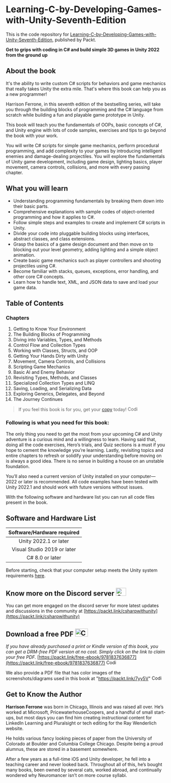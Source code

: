 # Learning-C-by-Developing-Games-with-Unity-Seventh-Edition 
This is the code repository for [Learning-C-by-Developing-Games-with-Unity-Seventh-Edition](https://www.amazon.com/Learning-Developing-Games-Unity-coding/dp/1837636877), published by Packt.

**Get to grips with coding in C# and build simple 3D games in Unity 2022 from the ground up**

## About the book
It's the ability to write custom C# scripts for behaviors and game mechanics that really takes Unity the extra mile. That's where this book can help you as a new programmer!

Harrison Ferrone, in this seventh edition of the bestselling series, will take you through the building blocks of programming and the C# language from scratch while building a fun and playable game prototype in Unity.

This book will teach you the fundamentals of OOPs, basic concepts of C#, and Unity engine with lots of code samples, exercises and tips to go beyond the book with your work.

You will write C# scripts for simple game mechanics, perform procedural programming, and add complexity to your games by introducing intelligent enemies and damage-dealing projectiles. You will explore the fundamentals of Unity game development, including game design, lighting basics, player movement, camera controls, collisions, and more with every passing chapter.

## What you will learn

- Understanding programming fundamentals by breaking them down into their basic parts.
- Comprehensive explanations with sample codes of object-oriented programming and how it applies to C#.
- Follow simple steps and examples to create and implement C# scripts in Unity.
- Divide your code into pluggable building blocks using interfaces, abstract classes, and class extensions.
- Grasp the basics of a game design document and then move on to blocking out your level geometry, adding lighting and a simple object animation.
- Create basic game mechanics such as player controllers and shooting projectiles using C#.
- Become familiar with stacks, queues, exceptions, error handling, and other core C# concepts.
- Learn how to handle text, XML, and JSON data to save and load your game data.


## Table of Contents
### Chapters
1. Getting to Know Your Environment
2. The Building Blocks of Programming
3. Diving into Variables, Types, and Methods
4. Control Flow and Collection Types
5. Working with Classes, Structs, and OOP
6. Getting Your Hands Dirty with Unity
7. Movement, Camera Controls, and Collisions
8. Scripting Game Mechanics
9. Basic AI and Enemy Behavior
10. Revisiting Types, Methods, and Classes
11. Specialized Collection Types and LINQ
12. Saving, Loading, and Serializing Data
13. Exploring Generics, Delegates, and Beyond
14. The Journey Continues


> If you feel this book is for you, get your [copy](https://www.amazon.com/Learning-Developing-Games-Unity-coding/dp/1837636877) today! <img alt="Coding" height="15" width="35"  src="https://media.tenor.com/ex_HDD_k5P8AAAAi/habbo-habbohotel.gif">


### Following is what you need for this book: ###

The only thing you need to get the most from your upcoming C# and Unity adventure is a curious mind and a willingness to learn. Having said that, doing all the code exercises, Hero’s trials, and Quiz sections is a must if you hope to cement the knowledge you’re learning. Lastly, revisiting
topics and entire chapters to refresh or solidify your understanding before moving on is always a good idea. There is no sense in building a house on an unstable foundation.

You’ll also need a current version of Unity installed on your computer—2022 or later is recommended. All code examples have been tested with Unity 2022.1 and should work with future versions without issues.

With the following software and hardware list you can run all code files present in the book.

## Software and Hardware List

|  Software/Hardware required |
| :---:  | 
| Unity 2022.1 or later | 
| Visual Studio 2019 or later | 
| C# 8.0 or later | 

Before starting, check that your computer setup meets the Unity system requirements [here](https://docs.unity3d.com/2022.1/Documentation/Manual/system-requirements.html).

## Know more on the Discord server <img alt="Coding" height="25" width="32"  src="https://cliply.co/wp-content/uploads/2021/08/372108630_DISCORD_LOGO_400.gif">

You can get more engaged on the discord server for more latest updates and discussions in the community at [https://packt.link/csharpwithunity](https://packt.link/csharpwithunity) 

## Download a free PDF <img alt="Coding" height="25" width="40" src="https://emergency.com.au/wp-content/uploads/2021/03/free.gif">

_If you have already purchased a print or Kindle version of this book, you can get a DRM-free PDF version at no cost. Simply click on the link to claim your free PDF._
[https://packt.link/free-ebook/9781837636877](https://packt.link/free-ebook/9781837636877) <img alt="Coding" height="15" width="35"  src="https://media.tenor.com/ex_HDD_k5P8AAAAi/habbo-habbohotel.gif">

We also provide a PDF file that has color images of the screenshots/diagrams used in this book at "https://packt.link/7yy5V" <img alt="Coding" height="15" width="35"  src="https://media.tenor.com/ex_HDD_k5P8AAAAi/habbo-habbohotel.gif">


## Get to Know the Author

**Harrison Ferrone** was born in Chicago, Illinois and was raised all over. He’s worked at Microsoft, PricewaterhouseCoopers, and a handful of small start-ups, but most days you can find him creating instructional content for LinkedIn Learning and Pluralsight or tech editing for the Ray
Wenderlich website.

He holds various fancy looking pieces of paper from the University of Colorado at Boulder and Columbia College Chicago. Despite being a proud alumnus, these are stored in a basement somewhere.

After a few years as a full-time iOS and Unity developer, he fell into a teaching career and never looked back. Throughout all of this, he’s bought many books, been owned by several cats, worked abroad, and continually wondered why Neuromancer isn’t on more course syllabi.
